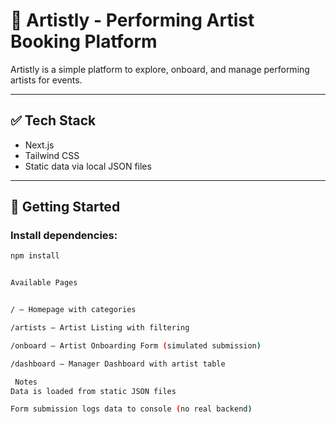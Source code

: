 # 🎨 Artistly - Performing Artist Booking Platform

Artistly is a simple platform to explore, onboard, and manage performing artists for events.

---

## ✅ Tech Stack

- Next.js
- Tailwind CSS
- Static data via local JSON files

---

## 🚀 Getting Started

### Install dependencies:

```bash
npm install


Available Pages


/ — Homepage with categories

/artists — Artist Listing with filtering

/onboard — Artist Onboarding Form (simulated submission)

/dashboard — Manager Dashboard with artist table

 Notes
Data is loaded from static JSON files

Form submission logs data to console (no real backend)
```
